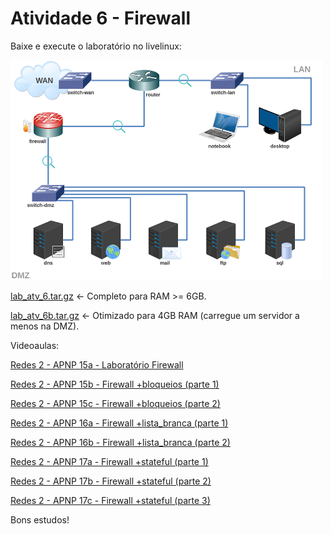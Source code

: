 # Atividade 6 - Firewall

Baixe e execute o laboratório no livelinux: 

![](lab_atv_6.png)

[lab_atv_6.tar.gz](lab_atv_6.tar.gz) <- Completo para RAM >= 6GB.

[lab_atv_6b.tar.gz](lab_atv_6b.tar.gz) <- Otimizado para 4GB RAM (carregue um servidor a menos na DMZ).

Videoaulas:

[Redes 2 - APNP 15a - Laboratório Firewall](https://www.youtube.com/watch?v=_xEtrb9rv48)

[Redes 2 - APNP 15b - Firewall +bloqueios (parte 1)](https://www.youtube.com/watch?v=qAKD2C1ZIqQ)

[Redes 2 - APNP 15c - Firewall +bloqueios (parte 2)](https://www.youtube.com/watch?v=o-s68ycMLBs)

[Redes 2 - APNP 16a - Firewall +lista_branca (parte 1)](https://www.youtube.com/watch?v=JVOHXj9_dAA)

[Redes 2 - APNP 16b - Firewall +lista_branca (parte 2)](https://www.youtube.com/watch?v=eys2uwwLhMg)

[Redes 2 - APNP 17a - Firewall +stateful (parte 1)](https://www.youtube.com/watch?v=Oh3Z_7bk_Ow)

[Redes 2 - APNP 17b - Firewall +stateful (parte 2)](https://www.youtube.com/watch?v=8uqFRyzB7Rc)

[Redes 2 - APNP 17c - Firewall +stateful (parte 3)](https://www.youtube.com/watch?v=5l8-pM8mRaU)

Bons estudos!

